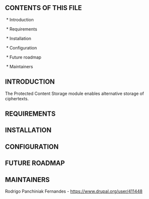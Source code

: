 CONTENTS OF THIS FILE
---------------------
 * Introduction

 * Requirements

 * Installation

 * Configuration

 * Future roadmap

 * Maintainers

INTRODUCTION
------------
The Protected Content Storage  module enables alternative storage of ciphertexts.

REQUIREMENTS
------------

INSTALLATION
------------

CONFIGURATION
-------------

FUTURE ROADMAP
--------------

MAINTAINERS
-----------
Rodrigo Panchiniak Fernandes - https://www.drupal.org/user/411448
